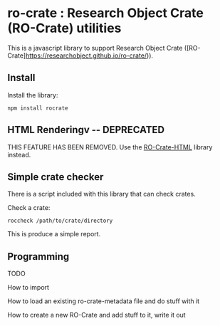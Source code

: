 # ro-crate : Research Object Crate (RO-Crate) utilities 

This is a javascript library to support Research Object Crate ([RO-Crate]https://researchobject.github.io/ro-crate/)).

## Install
Install the library:

`npm install rocrate`

## HTML Renderingv -- DEPRECATED

THIS FEATURE HAS BEEN REMOVED. Use the [RO-Crate-HTML](https://www.npmjs.com/package/ro-crate-html-js) library instead.

## Simple crate checker

There is a script included with this library that can check crates.

Check a crate:

`roccheck /path/to/crate/directory`

This is produce a simple report.

## Programming

TODO

How to import

How to load an existing ro-crate-metadata file and do stuff with it

How to create a new RO-Crate and add stuff to it, write it out








